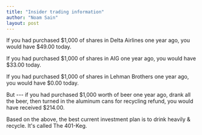 ```yaml
---
title: "Insider trading information"
author: "Noam Sain"
layout: post
---
```


If you had purchased $1,000 of shares in Delta Airlines one year ago, you would have $49.00 today.

If you had purchased $1,000 of shares in AIG one year ago, you would have $33.00 today.

If you had purchased $1,000 of shares in Lehman Brothers one year ago, you would have $0.00 today.

But --- if you had purchased $1,000 worth of beer one year ago, drank all the beer, then turned in the aluminum cans for recycling refund, you would have received $214.00.

Based on the above, the best current investment plan is to drink heavily &amp; recycle. It's called The 401-Keg.